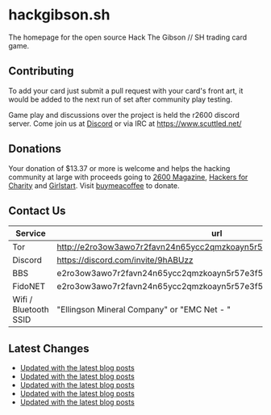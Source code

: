 # hackgibson.sh
The homepage for the open source Hack The Gibson // SH trading card game.


## Contributing

To add your card just submit a pull request with your card's front art, it would be added to the next run of set after community play testing.

Game play and discussions over the project is held the r2600 discord server. Come join us at [Discord](https://discord.com/invite/9hABUzz) or via IRC at https://www.scuttled.net/


## Donations

Your donation of $13.37 or more is welcome and helps the hacking community at large with proceeds going to [2600 Magazine](https://2600.com/), [Hackers for Charity](https://hackersforcharity.org) and [Girlstart](https://girlstart.org).  Visit [buymeacoffee](https://www.buymeacoffee.com/hackgibson.sh) to donate.


## Contact Us

Service | url
-|-
Tor | http://e2ro3ow3awo7r2favn24n65ycc2qmzkoayn5r57e3f56nvjwdcgg32ad.onion
Discord | https://discord.com/invite/9hABUzz
BBS | e2ro3ow3awo7r2favn24n65ycc2qmzkoayn5r57e3f56nvjwdcgg32ad.onion:23
FidoNET | e2ro3ow3awo7r2favn24n65ycc2qmzkoayn5r57e3f56nvjwdcgg32ad.onion:24554
Wifi / Bluetooth SSID | "Ellingson Mineral Company" or "EMC Net - <fidonet address>"

## Latest Changes
<!-- BLOG-POST-LIST:START -->
- [Updated with the latest blog posts](https://github.com/DFW2600/hackgibson.sh/commit/82f9c35c886fb06ecb51896d6d1eb936f406536c)
- [Updated with the latest blog posts](https://github.com/DFW2600/hackgibson.sh/commit/0f6b85ae19f04fc4789b42f78c10eba85995492a)
- [Updated with the latest blog posts](https://github.com/DFW2600/hackgibson.sh/commit/457254d0b010d0caec6734a052912eb698b7801a)
- [Updated with the latest blog posts](https://github.com/DFW2600/hackgibson.sh/commit/aea600cb1c3a07ffb11dba3fc6634d40d6bf9f33)
- [Updated with the latest blog posts](https://github.com/DFW2600/hackgibson.sh/commit/21c27468731bfd35a029ef4f6b44621e180e48ee)
<!-- BLOG-POST-LIST:END -->

